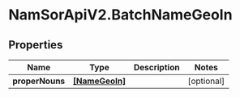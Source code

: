 # NamSorApiV2.BatchNameGeoIn

## Properties
Name | Type | Description | Notes
------------ | ------------- | ------------- | -------------
**properNouns** | [**[NameGeoIn]**](NameGeoIn.md) |  | [optional] 


